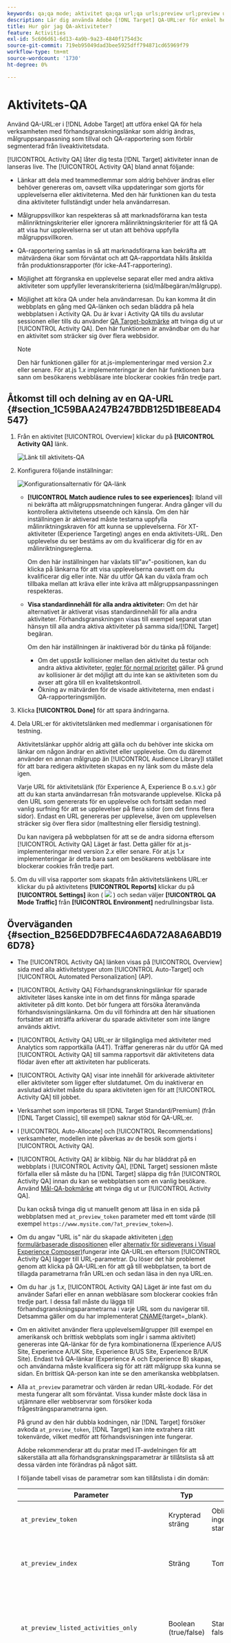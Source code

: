```yaml
---
keywords: qa;qa mode; aktivitet qa;qa url;qa urls;preview url;preview url;preview url
description: Lär dig använda Adobe [!DNL Target] QA-URL:er för enkel heltäckande verksamhets-QA med förhandsgranskningslänkar som aldrig ändras, målgruppsanpassning som tillval och QA-rapportering som förblir segmenterad från live-aktivitetsdata.
title: Hur gör jag QA-aktiviteter?
feature: Activities
exl-id: 5c606d61-6d13-4a9b-9a23-4840f1754d3c
source-git-commit: 719eb95049dad3bee5925dff794871cd65969f79
workflow-type: tm+mt
source-wordcount: '1730'
ht-degree: 0%

---
```


# Aktivitets-QA

Använd QA-URL:er i [!DNL Adobe Target] att utföra enkel QA för hela verksamheten med förhandsgranskningslänkar som aldrig ändras, målgruppsanpassning som tillval och QA-rapportering som förblir segmenterad från liveaktivitetsdata.

[!UICONTROL Activity QA] låter dig testa [!DNL Target] aktiviteter innan de lanseras live. The [!UICONTROL Activity QA] bland annat följande:

* Länkar att dela med teammedlemmar som aldrig behöver ändras eller behöver genereras om, oavsett vilka uppdateringar som gjorts för upplevelserna eller aktiviteterna. Med den här funktionen kan du testa dina aktiviteter fullständigt under hela användarresan.
* Målgruppsvillkor kan respekteras så att marknadsförarna kan testa målinriktningskriterier eller ignorera målinriktningskriterier för att få QA att visa hur upplevelserna ser ut utan att behöva uppfylla målgruppsvillkoren.
* QA-rapportering samlas in så att marknadsförarna kan bekräfta att mätvärdena ökar som förväntat och att QA-rapportdata hålls åtskilda från produktionsrapporter (för icke-A4T-rapportering).
* Möjlighet att förgranska en upplevelse separat eller med andra aktiva aktiviteter som uppfyller leveranskriterierna (sid/målbegäran/målgrupp).
* Möjlighet att köra QA under hela användarresan. Du kan komma åt din webbplats en gång med QA-länken och sedan bläddra på hela webbplatsen i Activity QA. Du är kvar i Activity QA tills du avslutar sessionen eller tills du använder [QA Target-bokmärke](/help/main/c-activities/c-activity-qa/activity-qa-bookmark.md#concept_A8A3551A4B5342079AFEED5ECF93E879) att tvinga dig ut ur [!UICONTROL Activity QA]. Den här funktionen är användbar om du har en aktivitet som sträcker sig över flera webbsidor.

   >[!NOTE]
   >
   >Den här funktionen gäller för at.js-implementeringar med version 2.*x* eller senare. För at.js 1.*x* implementeringar är den här funktionen bara sann om besökarens webbläsare inte blockerar cookies från tredje part.

## Åtkomst till och delning av en QA-URL {#section_1C59BAA247B247BDB125D1BE8EAD4547}

1. Från en aktivitet [!UICONTROL Overview] klickar du på **[!UICONTROL Activity QA]** länk.

   ![Länk till aktivitets-QA](assets/qa_link.png)

1. Konfigurera följande inställningar:

   ![Konfigurationsalternativ för QA-länk](assets/qa_link_config.png)

   * **[!UICONTROL Match audience rules to see experiences]:** Ibland vill ni bekräfta att målgruppsmatchningen fungerar. Andra gånger vill du kontrollera aktivitetens utseende och känsla. Om den här inställningen är aktiverad måste testarna uppfylla målinriktningskraven för att kunna se upplevelserna. För XT-aktiviteter (Experience Targeting) anges en enda aktivitets-URL. Den upplevelse du ser bestäms av om du kvalificerar dig för en av målinriktningsreglerna.

      Om den här inställningen har växlats till&quot;av&quot;-positionen, kan du klicka på länkarna för att visa upplevelserna oavsett om du kvalificerar dig eller inte. När du utför QA kan du växla fram och tillbaka mellan att kräva eller inte kräva att målgruppsanpassningen respekteras.

   * **Visa standardinnehåll för alla andra aktiviteter:** Om det här alternativet är aktiverat visas standardinnehåll för alla andra aktiviteter. Förhandsgranskningen visas till exempel separat utan hänsyn till alla andra aktiva aktiviteter på samma sida/[!DNL Target] begäran.

      Om den här inställningen är inaktiverad bör du tänka på följande:

      * Om det uppstår kollisioner mellan den aktivitet du testar och andra aktiva aktiviteter, [regler för normal prioritet](/help/main/c-activities/priority.md#concept_1780C11FEA57440499F0047DD6900E0F) gäller. På grund av kollisioner är det möjligt att du inte kan se aktiviteten som du avser att göra till en kvalitetskontroll.
      * Ökning av mätvärden för de visade aktiviteterna, men endast i QA-rapporteringsmiljön.

1. Klicka **[!UICONTROL Done]** för att spara ändringarna.
1. Dela URL:er för aktivitetslänken med medlemmar i organisationen för testning.

   Aktivitetslänkar upphör aldrig att gälla och du behöver inte skicka om länkar om någon ändrar en aktivitet eller upplevelse. Om du däremot använder en annan målgrupp än [!UICONTROL Audience Library]I stället för att bara redigera aktiviteten skapas en ny länk som du måste dela igen.

   Varje URL för aktivitetslänk (för Experience A, Experience B o.s.v.) gör att du kan starta användarresan från motsvarande upplevelse. Klicka på den URL som genererats för en upplevelse och fortsätt sedan med vanlig surfning för att se upplevelser på flera sidor (om det finns flera sidor). Endast en URL genereras per upplevelse, även om upplevelsen sträcker sig över flera sidor (malltestning eller flersidig testning).

   Du kan navigera på webbplatsen för att se de andra sidorna eftersom [!UICONTROL Activity QA] Läget är fast. Detta gäller för at.js-implementeringar med version 2.*x* eller senare. För at.js 1.*x* implementeringar är detta bara sant om besökarens webbläsare inte blockerar cookies från tredje part.

1. Om du vill visa rapporter som skapats från aktivitetslänkens URL:er klickar du på aktivitetens **[!UICONTROL Reports]** klickar du på **[!UICONTROL Settings]** ikon (  ![](assets/icon_gear.png) ) och sedan väljer **[!UICONTROL QA Mode Traffic]** från **[!UICONTROL Environment]** nedrullningsbar lista.

## Överväganden {#section_B256EDD7BFEC4A6DA72A8A6ABD196D78}

* The [!UICONTROL Activity QA] länken visas på [!UICONTROL Overview] sida med alla aktivitetstyper utom [!UICONTROL Auto-Target] och [!UICONTROL Automated Personalization] (AP).
* [!UICONTROL Activity QA] Förhandsgranskningslänkar för sparade aktiviteter läses kanske inte in om det finns för många sparade aktiviteter på ditt konto. Det bör fungera att försöka återanvända förhandsvisningslänkarna. Om du vill förhindra att den här situationen fortsätter att inträffa arkiverar du sparade aktiviteter som inte längre används aktivt.
* [!UICONTROL Activity QA] URL:er är tillgängliga med aktiviteter med Analytics som rapportkälla (A4T). Träffar genereras när du utför QA med [!UICONTROL Activity QA] till samma rapportsvit där aktivitetens data flödar även efter att aktiviteten har publicerats.
* [!UICONTROL Activity QA] visar inte innehåll för arkiverade aktiviteter eller aktiviteter som ligger efter slutdatumet. Om du inaktiverar en avslutad aktivitet måste du spara aktiviteten igen för att [!UICONTROL Activity QA] till jobbet.
* Verksamhet som importeras till [!DNL Target Standard/Premium] (från [!DNL Target Classic], till exempel) saknar stöd för QA-URL:er.
* I [!UICONTROL Auto-Allocate] och [!UICONTROL Recommendations] verksamheter, modellen inte påverkas av de besök som gjorts i [!UICONTROL Activity QA].
* [!UICONTROL Activity QA] är klibbig. När du har bläddrat på en webbplats i [!UICONTROL Activity QA], [!DNL Target] sessionen måste förfalla eller så måste du ha [!DNL Target] släppa dig från [!UICONTROL Activity QA] innan du kan se webbplatsen som en vanlig besökare. Använd [Mål-QA-bokmärke](/help/main/c-activities/c-activity-qa/activity-qa-bookmark.md#concept_A8A3551A4B5342079AFEED5ECF93E879) att tvinga dig ut ur [!UICONTROL Activity QA].

   Du kan också tvinga dig ut manuellt genom att läsa in en sida på webbplatsen med `at_preview_token` parameter med ett tomt värde (till exempel `https://www.mysite.com/?at_preview_token=`).

* Om du angav &quot;URL is&quot; när du skapade aktiviteten [i den formulärbaserade dispositionen](/help/main/c-experiences/form-experience-composer.md#task_FAC842A6535045B68B4C1AD3E657E56E) eller [alternativ för sidleverans i Visual Experience Composer)](/help/main/c-experiences/c-visual-experience-composer/viztarget-options.md#reference_3BD1BEEAFA584A749ED2D08F14732E81)fungerar inte QA-URL:en eftersom [!UICONTROL Activity QA] lägger till URL-parametrar. Du löser det här problemet genom att klicka på QA-URL:en för att gå till webbplatsen, ta bort de tillagda parametrarna från URL:en och sedan läsa in den nya URL:en.
* Om du har .js 1.*x*, [!UICONTROL Activity QA] Läget är inte fast om du använder Safari eller en annan webbläsare som blockerar cookies från tredje part. I dessa fall måste du lägga till förhandsgranskningsparametrarna i varje URL som du navigerar till. Detsamma gäller om du har implementerat [CNAME](https://developer.adobe.com/target/before-implement/implement-cname-support-in-target/){target=_blank}.
* Om en aktivitet använder flera upplevelsemålgrupper (till exempel en amerikansk och brittisk webbplats som ingår i samma aktivitet) genereras inte QA-länkar för de fyra kombinationerna (Experience A/US Site, Experience A/UK Site, Experience B/US Site, Experience B/UK Site). Endast två QA-länkar (Experience A och Experience B) skapas, och användarna måste kvalificera sig för att rätt målgrupp ska kunna se sidan. En brittisk QA-person kan inte se den amerikanska webbplatsen.
* Alla `at_preview` parametrar och värden är redan URL-kodade. För det mesta fungerar allt som förväntat. Vissa kunder måste dock läsa in utjämnare eller webbservrar som försöker koda frågesträngsparametrarna igen.

   På grund av den här dubbla kodningen, när [!DNL Target] försöker avkoda `at_preview_token`, [!DNL Target] kan inte extrahera rätt tokenvärde, vilket medför att förhandsvisningen inte fungerar.

   Adobe rekommenderar att du pratar med IT-avdelningen för att säkerställa att alla förhandsgranskningsparametrar är tillåtslista så att dessa värden inte förändras på något sätt.

   I följande tabell visas de parametrar som kan tillåtslista i din domän:

   | Parameter | Typ | Värde | Beskrivning |
   |--- |--- |--- |--- |
   | `at_preview_token` | Krypterad sträng | Obligatoriskt. inget standardvärde | En krypterad entitet som innehåller listan över kampanj-ID:n som kan köras i QA-läge. |
   | `at_preview_index` | Sträng | Tom | Parameterns format är `<campaignIndex>` eller `<campaignIndex>_< experienceIndex>`<br>Båda indexvärdena börjar med 1. |
   | `at_preview_listed_activities_only` | Boolean (true/false) | Standardvärde: false | Om true anges alla kampanjer i `at_preview_index` parametrar bearbetas.<br>Om värdet är &quot;false&quot; bearbetas alla kampanjer från sidan, även om de inte har angetts i förhandsgranskningstoken. |
   | `at_preview_evaluate_as_true_audience_ids` | Sträng | Tom | Understreckavgränsad (&quot;_&quot;) lista med segment-ID:n som alltid (på målinriktning- och rapporteringsnivå) ska utvärderas som &quot;true&quot; i omfånget av [!DNL Target] begäran. |
   | `_AT_Debug` | Sträng | Fönster eller konsol | Konsolloggning eller nytt fönster. |
   | `adobe_mc_ref` |  |  | Skickar den refererande URL-adressen för standardsidan till den nya sidan. Vid användning med `AppMeasurement.js` version 2.1 (eller senare), [!DNL Adobe Analytics] I används det här parametervärdet som den refererande URL:en på den nya sidan. |
   | `adobe_mc_sdid` |  |  | Skickar [!DNL Supplemental Data Id] (SDID) och [!DNL Experience Cloud Org Id] från standardsidan till den nya sidan. Om du skickar dessa ID:n tillåts [!UICONTROL Analytics for Target] (A4T) för att&quot;sy ihop&quot; [!DNL Target] begäran på standardsidan med [!DNL Analytics] begäran på den nya sidan. |

* The [!UICONTROL Target QA Mode] Gränssnittet visar bara den första URL:en för en upplevelse i en flersidig aktivitet. Anta att du skapar ett resetest och går från URL1 till URL2. Om du vill gå till URL2 separat kopierar du alla URL-parametrar som finns mot URL1 och använder dem på URL2 efter att du har placerat ett &quot;?&quot; precis som i URL1.
* Länkar för förhandsgranskning av aktivitet för sparade aktiviteter läses kanske inte in om det finns för många sparade aktiviteter på ditt konto. Försök med förhandsgranskningslänkarna igen. Arkivera sparade aktiviteter som inte längre används aktivt för att förhindra att problemet fortsätter att inträffa.

## JavaScript-målbibliotek [!UICONTROL QA Mode] kompatibilitet {#compatibility}

[!DNL Target] stöder följande JavaScript-bibliotek:

* [at.js 1.x](https://developer.adobe.com/target/implement/client-side/atjs/how-atjs-works/how-atjs-works/)
* [at.js 2.x](https://developer.adobe.com/target/implement/client-side/atjs/how-atjs-works/how-atjs-works/)
* [Adobe Experience Platform Web SDK](https://developer.adobe.com/target/implement/client-side/aep-web-sdk/)

I följande tabell visas de olika aktivitetstyperna och om [!UICONTROL Activity QA] mode stöds för varje bibliotek:

| Typ av aktivitet | at.js 1.x | at.js 2.x | Platform Web SDK |
| --- | --- | --- | --- |
| [!UICONTROL A/B Test] | Ja | Ja | Ja |
| [!UICONTROL Auto-Allocate] | Ja | Ja | Ja |
| [!UICONTROL Auto-Target] | Nej | Nej | Nej |
| [!UICONTROL Automated Personalization] (AP) | Nej | Nej | Nej |
| [!UICONTROL Experience Targeting] (XT) | Ja | Ja | Ja |
| [!UICONTROL Multivariate Test] (MVT) | Ja | Ja | Ja |
| [!UICONTROL Recommendations] | Ja | Ja | Ja |

## Förhandsgranska URL:er {#preview}

URL:er för förhandsgranskning kan genereras för alla [!DNL Target] aktivitetstyper. Med förhandsgransknings-URL:er kan du visa innehåll direkt på webbplatsen innan aktiviteten är aktiv för förhandsgranskning och kvalitetskontroll. Förhandsgranska URL:er utan att ange målinriktning för att framtvinga visning av en viss upplevelse.

Mer information om hur URL:er för förhandsgranskning fungerar med [!UICONTROL Automated Personalization] (AP) aktiviteter, se [Förhandsgranska Automated Personalization-aktiviteter med URL:er för förhandsgranskning av upplevelse](/help/main/c-activities/t-automated-personalization/experience-preview.md).

Få åtkomst till och dela en förhandsgransknings-URL från en aktivitets **[!UICONTROL Overview]** klickar du på **[!UICONTROL Activity QA]** länk.

>[!NOTE]
>
>The [!UICONTROL Activity QA] länk och förhandsgransknings-URL:en är samma för alla andra aktiviteter än [!DNL Target] AP-aktiviteter.

I följande tabell visas de olika aktivitetstyperna och om funktionen för förhandsgransknings-URL:er stöds för varje bibliotek eller API:

| Typ av aktivitet | at.js 1.x | at.js 2.x | Platform Web SDK |
| --- | --- | --- | --- |
| [!UICONTROL A/B Test] | Ja | Ja | Ja |
| [!UICONTROL Auto-Allocate] | Ja | Ja | Ja |
| [!UICONTROL Auto-Target] | Ja | Ja | Ja |
| [!UICONTROL Automated Personalization] (AP) | Ja | Ja | Ja |
| [!UICONTROL Experience Targeting] (XT) | Ja | Ja | Ja |
| [!UICONTROL Multivariate Test] (MVT) | Ja | Ja | Ja |
| [!UICONTROL Recommendations] | Ja | Ja | Ja |

